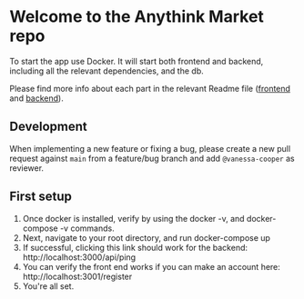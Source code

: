 # Welcome to the Anythink Market repo

To start the app use Docker. It will start both frontend and backend, including all the relevant dependencies, and the db.

Please find more info about each part in the relevant Readme file ([frontend](frontend/readme.md) and [backend](backend/README.md)).

## Development

When implementing a new feature or fixing a bug, please create a new pull request against `main` from a feature/bug branch and add `@vanessa-cooper` as reviewer.

## First setup

1. Once docker is installed, verify by using the docker -v, and docker-compose -v commands.
2. Next, navigate to your root directory, and run docker-compose up
3. If successful, clicking this link should work for the backend: http://localhost:3000/api/ping
4. You can verify the front end works if you can make an account here: http://localhost:3001/register
5. You're all set.